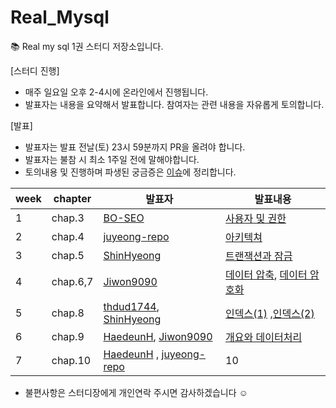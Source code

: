 # Real_Mysql
📚 Real my sql 1권 스터디 저장소입니다.

[스터디 진행]
- 매주 일요일 오후 2-4시에 온라인에서 진행됩니다.
- 발표자는 내용을 요약해서 발표합니다. 참여자는 관련 내용을 자유롭게 토의합니다.
  
[발표]
- 발표자는 발표 전날(토) 23시 59분까지 PR을 올려야 합니다.
- 발표자는 불참 시 최소 1주일 전에 말해야합니다.
- 토의내용 및 진행하며 파생된 궁금증은 [이슈](https://github.com/juyeong-repo/Real_Mysql/issues?q=is%3Aissue+is%3Aclosed)에 정리합니다.

|week|chapter|발표자|발표내용|
|---|---|---|---|
|1|chap.3|[BO-SEO](https://github.com/BO-SEO)|[사용자 및 권한](https://github.com/juyeong-repo/Real_Mysql/blob/main/chap03/Real%20MySQL%208.0__%20chap03.pdf)|
|2|chap.4|[juyeong-repo](https://github.com/juyeong-repo)|[아키텍쳐](https://github.com/juyeong-repo/Real_Mysql/blob/main/chap04/chap04.%EC%95%84%ED%82%A4%ED%85%8D%EC%B3%90.md)|
|3|chap.5|[ShinHyeong](https://github.com/ShinHyeong)|[트랜잭션과 잠금](https://github.com/juyeong-repo/Real_Mysql/blob/main/chap05/05.%20%ED%8A%B8%EB%9E%9C%EC%9E%AD%EC%85%98%EA%B3%BC%20%EC%9E%A0%EA%B8%88.md)|
|4|chap.6,7|[Jiwon9090](https://github.com/Jiwon9090)|[데이터 압축](https://github.com/juyeong-repo/Real_Mysql/blob/main/chap06/%E1%84%83%E1%85%A6%E1%84%8B%E1%85%B5%E1%84%90%E1%85%A5%20%E1%84%8B%E1%85%A1%E1%86%B8%E1%84%8E%E1%85%AE%E1%86%A8.pdf), [데이터 암호화](https://github.com/juyeong-repo/Real_Mysql/blob/main/chap07/7.%20%E1%84%83%E1%85%A6%E1%84%8B%E1%85%B5%E1%84%90%E1%85%A5%20%E1%84%8B%E1%85%A1%E1%86%B7%E1%84%92%E1%85%A9%E1%84%92%E1%85%AA.pdf)|
|5|chap.8| [thdud1744](https://github.com/thdud1744), [ShinHyeong](https://github.com/ShinHyeong)|[인덱스(1)](https://github.com/juyeong-repo/Real_Mysql/blob/main/chap08-1/08_index.md) ,[인덱스(2)](https://github.com/juyeong-repo/Real_Mysql/blob/main/chap08-2/chap08-2.md)|
|6|chap.9|[HaedeunH](https://github.com/HaedeunH), [Jiwon9090](https://github.com/Jiwon9090)|[개요와 데이터처리](https://github.com/juyeong-repo/Real_Mysql/blob/main/chap09-1/%EC%98%B5%ED%8B%B0%EB%A7%88%EC%9D%B4%EC%A0%80%20%EA%B0%9C%EC%9A%94%20%EB%B0%8F%20%EA%B8%B0%EB%B3%B8%20%EB%8D%B0%EC%9D%B4%ED%84%B0%20%EC%B2%98%EB%A6%AC.txt)|
|7|chap.10|[HaedeunH](https://github.com/HaedeunH) , [juyeong-repo](https://github.com/juyeong-repo)|10|


- 불편사항은 스터디장에게 개인연락 주시면 감사하겠습니다 ☺️

